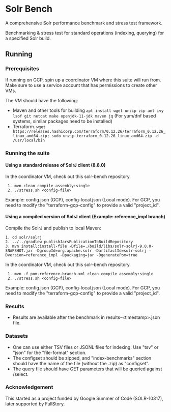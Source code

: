 # Solr Bench

A comprehensive Solr performance benchmark and stress test framework.

Benchmarking & stress test for standard operations (indexing, querying) for a specified Solr build.
 
## Running

### Prerequisites

If running on GCP, spin up a coordinator VM where this suite will run from. Make sure to use a service account that has permissions to create other VMs.

The VM should have the following:
* Maven and other tools for building `apt install wget unzip zip ant ivy lsof git netcat make openjdk-11-jdk maven jq` (For yum/dnf based systems, similar packages need to be installed)
* Terraform. `wget https://releases.hashicorp.com/terraform/0.12.26/terraform_0.12.26_linux_amd64.zip; sudo unzip terraform_0.12.26_linux_amd64.zip -d /usr/local/bin`

### Running the suite

#### Using a standard release of SolrJ client (8.8.0)

In the coordinator VM, check out this solr-bench repository.

     1. mvn clean compile assembly:single
     2. ./stress.sh <config-file>

Example: config.json (GCP), config-local.json (Local mode). For GCP, you need to modify the "terraform-gcp-config" to provide a valid "project_id".

#### Using a compiled version of SolrJ client (Example: reference_impl branch)

Compile the SolrJ and publish to local Maven:

    1. cd solr/solrj
    2. ../../gradlew publishJarsPublicationToBuildRepository
    3. mvn install:install-file -Dfile=./build/libs/solr-solrj-9.0.0-SNAPSHOT.jar -DgroupId=org.apache.solr -DartifactId=solr-solrj -Dversion=reference_impl -Dpackaging=jar -DgeneratePom=true

In the coordinator VM, check out this solr-bench repository.

     1. mvn -f pom-reference-branch.xml clean compile assembly:single
     2. ./stress.sh <config-file>

Example: config.json (GCP), config-local.json (Local mode). For GCP, you need to modify the "terraform-gcp-config" to provide a valid "project_id".

### Results

* Results are available after the benchmark in results-\<timestamp\>.json file.

### Datasets

* One can use either TSV files or JSONL files for indexing. Use "tsv" or "json" for the "file-format" section.
* The configset should be zipped, and "index-benchmarks" section should have the name of the file (without the .zip) as "configset".
* The query file should have GET parameters that will be queried against /select.

### Acknowledgement
This started as a project funded by Google Summer of Code (SOLR-10317), later supported by FullStory.
